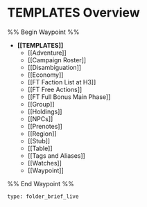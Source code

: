 # TEMPLATES Overview
%% Begin Waypoint %%
- **[[TEMPLATES]]**
	- [[Adventure]]
	- [[Campaign Roster]]
	- [[Disambiguation]]
	- [[Economy]]
	- [[FT Faction List at H3]]
	- [[FT Free Actions]]
	- [[FT Full Bonus Main Phase]]
	- [[Group]]
	- [[Holdings]]
	- [[NPCs]]
	- [[Prenotes]]
	- [[Region]]
	- [[Stub]]
	- [[Table]]
	- [[Tags and Aliases]]
	- [[Watches]]
	- [[Waypoint]]

%% End Waypoint %%
 
```ccard
type: folder_brief_live
```
 
